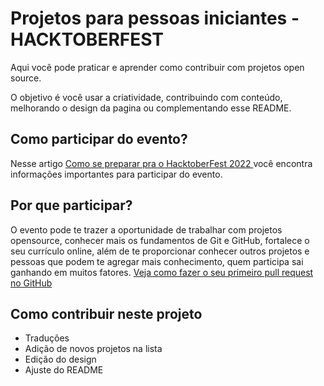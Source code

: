 # Projetos para pessoas iniciantes - HACKTOBERFEST
Aqui você pode praticar e aprender como contribuir com projetos open source.

O objetivo é você usar a criatividade, contribuindo com conteúdo, melhorando o design da pagina ou complementando esse README.

## Como participar do evento?
Nesse artigo [Como se preparar pra o HacktoberFest 2022 ](https://dev.to/github/como-se-preparar-pra-o-hacktoberfest-2022-27ln) você encontra informações importantes para participar do evento.

## Por que participar? 
O evento pode te trazer a oportunidade de trabalhar com projetos opensource, conhecer mais os fundamentos de Git e GitHub, fortalece o seu currículo online, além de te proporcionar conhecer outros projetos e pessoas que podem te agregar mais conhecimento, quem participa sai ganhando em muitos fatores.
[Veja como fazer o seu primeiro pull request no GitHub](https://www.youtube.com/watch?v=Du04jBWrv4A)

## Como contribuir neste projeto
 * Traduções
 * Adição de novos projetos na lista
 * Edição do design
 * Ajuste do README
